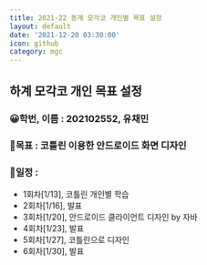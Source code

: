 ```yaml
---
title: 2021-22 동계 모각코 개인별 목표 설정
layout: default
date: '2021-12-20 03:30:00'
icon: github
category: mgc
---
```


## 하계 모각코 개인 목표 설정
### 😀학번, 이름 : 202102552, 유채민
### 🎡목표 : 코틀린 이용한 안드로이드 화면 디자인



### 📄일정 :
- 1회차\[1/13],  코틀린 개인별 학습
- 2회차\[1/16],  발표
- 3회차\[1/20],  안드로이드 클라이언트 디자인 by 자바
- 4회차\[1/23],  발표
- 5회차\[1/27],  코틀린으로 디자인
- 6회차\[1/30],  발표
